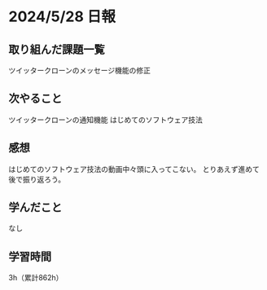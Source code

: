 # 2024/5/28 日報
## 取り組んだ課題一覧
ツイッタークローンのメッセージ機能の修正

## 次やること
ツイッタークローンの通知機能
はじめてのソフトウェア技法

## 感想
はじめてのソフトウェア技法の動画中々頭に入ってこない。
とりあえず進めて後で振り返ろう。

## 学んだこと
なし

## 学習時間
3h（累計862h）
